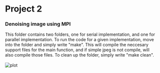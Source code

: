 # Project 2
### Denoising image using MPI

This folder contains two folders, one for serial implementation, and one for parallel implementation. To run the code for a given implementation, move into the folder and simply write "make". This will compile the neccesary support files for the main function, and if simple jpeg is not compile, will also compile those files. To clean up the folder, simply write "make clean". <br>
<br>
![plot](../parallel_code/mona_lisa_denoised_10.jpg)
